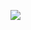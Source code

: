 ![](https://raw.githubusercontent.com/oleksandrblazhko/ai201-stepanenko/laboratory-work-7/2-SoftwareDesign/2.7-PlantUML/UML-UseCase.puml)
